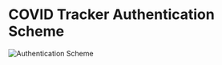 # COVID Tracker Authentication Scheme
![Authentication Scheme](https://app.lucidchart.com/publicSegments/view/f5d23a46-a3fa-48cb-94c6-9861e9d794f7/image.png)
